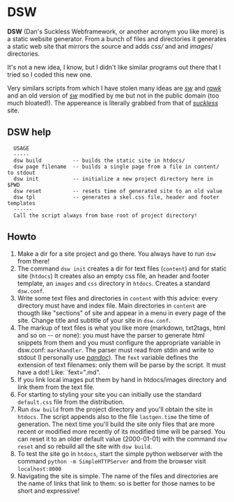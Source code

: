 # DSW

**DSW** (Dan's Suckless Webframework, or another acronym you like more) is a
static website generator.  From a bunch of files and directories it
generates a static web site that mirrors the source and adds _css/_ and and
_images_/ directories.

 It's not a new idea, I know, but I didn't like similar programs out there
that I tried so I coded this new one.

Very similars scripts from which I have stolen many ideas are _[sw]_ and
_[rawk]_ and an old version of _[sw]_ modified by me but not in the public
domain (too much bloated!).  The appereance is literally grabbed from that
of _[suckless]_ site.

[suckless]: http://suckless.org
[sw]: http://github.com/jroimartin/sw
[rawk]: http://github.com/kisom/rawk

## DSW help

~~~~~~~~~~~~~~~~~~~~~
  USAGE
  -----
  dsw build          -- builds the static site in htdocs/
  dsw page filename  -- builds a single page from a file in content/ to stdout
  dsw init           -- initialize a new project directory here in $PWD
  dsw reset          -- resets time of generated site to an old value
  dsw tpl            -- generates a skel.css file, header and footer templates
  ------
  Call the script always from base root of project directory!
~~~~~~~~~~~~~~~~~~~~~

## Howto

1. Make a dir for a site project and go there. You always have to run `dsw` from there!
2. The command `dsw init` creates a dir for text files (`content`) and for static site (`htdocs`)
   It creates also an empty css file, an header and footer template, an
   `images` and `css` directory in `htdocs`. Creates a standard `dsw.conf`. 
3. Write some text files and directories in `content` with this advice:
   every directory must have and index file. Main directories in `content`
   are thougth like "sections" of site and appear in a menu in every page of
   the site. Change title and subtitle of your site in `dsw.conf`.
4. The markup of text files is what you like more (markdown,
   txt2tags, html and so on -- or none): you must have the parser to
   generate html snippets from them and you must configure the appropriate variable
   in dsw.conf: `markhandler`.  The parser must read from stdin and write
   to stdout (I personally use _[pandoc]_).  The `fext` variable defines the
   extension of text filenames: only them will be parse by the script.  It must
   have a dot!  Like: `fext=".md".
5. If you link local images put them by hand in htdocs/images directory and link them
   from the text file.
6. For starting to styling your site you can initially use the standard
   `default.css` file from the distribution.
7. Run `dsw build` from the project directory and you'll obtain the site in
   `htdocs`.  The script appends also to the file `lastgen.time` the time of
   generation.  The next time you'll build the site only files that are more
   recent or modified more recently of its modified time will be parsed. 
   You can reset it to an older default value (2000-01-01) with the command
   `dsw reset` and so rebuild all the site with `dsw build`.
8. To test the site go in `htdocs`, start the simple python webserver with the command
   `python -m SimpleHTTPServer` and from the browser visit `localhost:8000`
9. Navigating the site is simple. The name of the files and directories are
   the name of links that link to them: so is better for those names to be
   short and expressive!


[pandoc]: http://johnmacfarlane.net/pandoc
